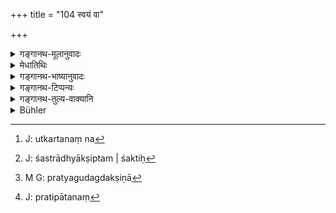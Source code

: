 +++
title = "104 स्वयं वा"

+++

<details><summary>गङ्गानथ-मूलानुवादः</summary>

Or, having cut off his penis and testicles, he shall take them in his joined hands and walk straight on towards the ‘region of evil spirits,’ until he falls down.—(104)
</details>

<details><summary>मेधातिथिः</summary>

उत्कर्तनेन[^१४७] कल्पेन शोधनम् । शस्त्राध्याक्षिप्तशक्तिः[^१४८] सर्वत्र सहकारिणी । येन शक्येत छेत्तुं तत्सामर्थ्याल् लभ्यते । प्रत्यग्दक्षिणा[^१४९] **नैरृती दिक्** । **अजिह्मगो** ऽकुटिलगः । श्वभ्रकूपादि न परिहरेद् इत्य् अर्थः । कुड्यादिषु प्रतियातनं[^१५०] हि तदापाताद् गच्छेद् एव ॥ ११.१०४ ॥


[^१५०]:
     J: pratipātanaṃ


[^१४९]:
     M G: pratyagudagdakṣiṇā


[^१४८]:
     J: śastrādhyākṣiptam | śaktiḥ


[^१४७]:
     J: utkartanaṃ na
</details>

<details><summary>गङ्गानथ-भाष्यानुवादः</summary>

The ‘cutting off’ here mentioned is conducive to purification. The use of a cutting instrument is implied by the fact that every act needs the requisite implements; so that the weapon implied must be one that is fit to be used for the required *cutting*.

The South-west is the ‘*region of evil spirits*.’

‘*Straight on*,’—not deviating from the straight line; so that he may not seek to avoid wells or pits and such things; but in the case of walls and such obstacles, he should certainly go round them.—(104)
</details>

<details><summary>गङ्गानथ-टिप्पन्यः</summary>

This verse is quoted in *Mitākṣarā* (3.259), which offers the following explanation:—He should himself cut off his testicles and the organ, take them in his hands and go away straight onwards towards the South-West, till his body falls off; it adds that the man should go towards the South-West backwards and with eyes bandaged.

It is quoted in *Madanapārijāta* (p. 836), which also adds that the man should go backwards and with eyes closed;—in *Aparārka* (p. 1083);—in
*Parāśaramādhava* (Prāyaścitta, p. 253);—in *Nṛsiṃhaprasāda*
(Prāyaścitta, p. 11a);—and in *Prāyaścittaviveka* (p. 137), which says that the ‘cutting’ should be done with a *razor* as distinctly prescribed by *Śaṅkha-Likhita*.
</details>

<details><summary>गङ्गानथ-तुल्य-वाक्यानि</summary>

**(verses 11.103-107)  
**

See Comparative notes for [Verse 11.103].
</details>

<details><summary>Bühler</summary>

105	Or, having himself cut off his organ and his testicles and having taken them in his joined hands, he may walk straight towards the region of Nirriti (the south-west), until he falls down (dead);
</details>
